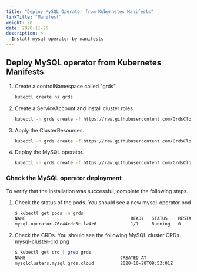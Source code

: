 ```yaml
---
title: "Deploy MySQL Operator from Kubernetes Manifests"
linkTitle: "Manifest"
weight: 20
date: 2020-11-25
description: >
  Install mysql operator by manifests
---
```


## Deploy MySQL operator from Kubernetes Manifests


1. Create a controlNamespace called "grds".

    ```bash
    kubectl create ns grds
    ```

2. Create a ServiceAccount and install cluster roles.

    ```bash
    kubectl -n grds create -f https://raw.githubusercontent.com/GrdsCloud/grds/{{< param operatorVersion >}}/installers/manifests/rbac.yaml
    ```

3. Apply the ClusterResources.

    ```bash
    kubectl -n grds create -f https://raw.githubusercontent.com/GrdsCloud/grds/{{< param operatorVersion >}}/installers/manifests/mysql.grds.cloud_mysqlclusters.yaml
    ```

4. Deploy the MySQL operator.

    ```bash
   kubectl -n grds create -f https://raw.githubusercontent.com/GrdsCloud/grds/{{< param operatorVersion >}}/installers/manifests/deployment.yaml
    ```

### Check the MySQL operator deployment

To verify that the installation was successful, complete the following steps.

1. Check the status of the pods. You should see a new mysql-operator pod

    ```bash
    $ kubectl get pods -n grds
    NAME                                        READY   STATUS    RESTARTS   AGE
    mysql-operator-76c44cdc5c-lw4z6             1/1     Running   0          53s
    ```

2. Check the CRDs. You should see the following MySQL cluster CRDs.
mysql-cluster-crd.png

    ```bash
    $ kubectl get crd | grep grds
    NAME                                    CREATED AT
    mysqlclusters.mysql.grds.cloud          2020-10-28T09:53:01Z
    ```
